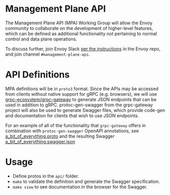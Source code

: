 # Management Plane API
The Management Plane API (MPA) Working Group will allow the Envoy community to collaborate on the development of higher-level features, which can be defined as additional functionality not pertaining to normal control and data plane operations.

To discuss further, join Envoy Slack [per the instructions](https://github.com/envoyproxy/envoy#contact) in the Envoy repo, and join channel `#management-plane-api`.

# API Definitions
MPA definitions will be in `proto3` format. Since the APIs may be accessed from clients without native support for gRPC (e.g. browsers), we will use [grpc-ecosystem/grpc-gateway](https://github.com/grpc-ecosystem/grpc-gateway) to generate JSON endpoints that can be used in addition to gRPC. protoc-gen-swagger from the grpc-gateway project will also be used to generate Swagger files, which provide code-gen and documentation for clients that wish to use JSON endpoints.

For an example of all of the functionality that `grpc-gateway` offers in combination with `protoc-gen-swagger` OpenAPI annotations, see [a_bit_of_everything.proto](https://github.com/grpc-ecosystem/grpc-gateway/blob/67246c6b822b91a64e574b1773dbfd6f174b3827/examples/internal/proto/examplepb/a_bit_of_everything.proto) and the resulting Swagger [a_bit_of_everything.swagger.json](https://github.com/grpc-ecosystem/grpc-gateway/blob/67246c6b822b91a64e574b1773dbfd6f174b3827/examples/internal/proto/examplepb/a_bit_of_everything.swagger.json)

# Usage
- Define protos in the `api/` folder.
- `make` to validate the definition and generate the Swagger specification.
- `make view` to see documentation in the browser for the Swagger.
